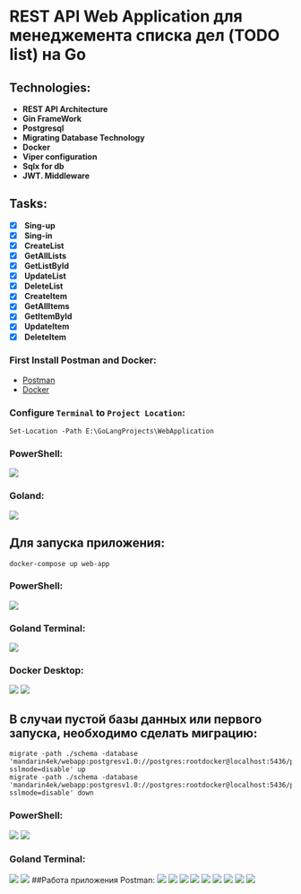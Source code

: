 # REST API Web Application для менеджемента списка дел (TODO list) на Go

## Technologies:
- <b> REST API Architecture</b>
- <b> Gin FrameWork</b>
- <b> Postgresql</b> 
- <b> Migrating Database Technology</b>
- <b> Docker</b>
- <b> Viper configuration</b>
- <b> Sqlx for db</b>
- <b> JWT. Middleware</b>

## Tasks:
- [x] <b> Sing-up</b>
- [x] <b> Sing-in</b>
- [x] <b> CreateList</b> 
- [x] <b> GetAllLists</b>
- [x] <b> GetListById</b>
- [x] <b> UpdateList</b>
- [x] <b> DeleteList</b>
- [x] <b> CreateItem</b> 
- [x] <b> GetAllItems</b>
- [x] <b> GetItemById</b>
- [x] <b> UpdateItem</b>
- [x] <b> DeleteItem</b>

### First Install Postman and Docker:
- <a href="https://www.postman.com/downloads/">Postman</a>
- <a href="https://www.docker.com/products/docker-desktop">Docker</a>

### Configure `Terminal` to `Project Location`:
```
Set-Location -Path E:\GoLangProjects\WebApplication
```
### PowerShell:
![](images/PowerShellConfig.png)
### Goland:
![](images/GolandConfig.png)
## Для запуска приложения:
```
docker-compose up web-app
```
### PowerShell:
![](images/PowerShell.png)
### Goland Terminal:
![](images/Goland.png)
### Docker Desktop:
![](images/Docker1.png)
![](images/Docker2.png)
## В случаи пустой базы данных или первого запуска, необходимо сделать миграцию:
```
migrate -path ./schema -database 'mandarin4ek/webapp:postgresv1.0://postgres:rootdocker@localhost:5436/postgres?sslmode=disable' up
migrate -path ./schema -database 'mandarin4ek/webapp:postgresv1.0://postgres:rootdocker@localhost:5436/postgres?sslmode=disable' down
```

### PowerShell:
![](images/PowerShell2.png)
![](images/PowerShell3.png)
### Goland Terminal:
![](images/Goland2.png)
![](images/Goland3.png)
##Работа приложения Postman:
![](images/Postman.png)
![](images/Postman2.png)
![](images/Postman3.png)
![](images/Postman4.png)
![](images/Postman5.png)
![](images/Postman6.png)
![](images/Postman7.png)
![](images/Postman8.png)
![](images/Postman9.png)
